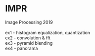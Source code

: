 # IMPR
Image Processing 2019\
\
ex1 - histogram equalization, quantization\
ex2 - convolution & fft\
ex3 - pyramid blending\
ex4 - panorama
